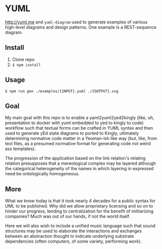 # YUML

http://yuml.me and `yuml-diagram` used to generate examples of various 
high-level diagrams and design patterns. One example is a REST-sequence 
diagram.

## Install

1. Clone repo
2. `$ npm isntall`

## Usage
    
    $ npm run gen ./examples/{INPUT}.yuml ./{OUTPUT}.svg

## Goal

My main goal with this repo is to enable a yaml2yuml2yed2kingly (like, uh, 
presentation to docker with yuml embedded to yed to kingly to code) workflow 
such that textual forms can be crafted in YUML syntax and then used to generate yEd 
state diagrams to ported to Kingly, ultimately determining normative code 
matter in a Yeoman-ish like way (but, like, from text files, as a presumed 
normative format for generating code not weird ass templates).

The progression of the application based on the link relation's relating relation 
presupposes that a mereological complex may be layered although the 
categorical heterogeneity of the names in which layering in expressed need be 
ontologically homogeneous.

## More

What we know today is that it took nearly 4 decades for a public syntax for 
UML to be published. Why did we allow proprietary licensing and so on to 
hinder our progress, lending to centralization for the benefit of militarizing
companies? Much was out of our hands, if not the world itself.

Here we will also wish to include a unified music language such that sound structures 
may be used to elaborate the interactions and exchanges between an abstraction 
thought to indicate underlying substrate dependencies (often computers, of some 
variety, performing work).
